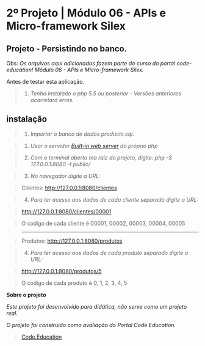2º Projeto | Módulo 06 - APIs e Micro-framework Silex
=====================================================

Projeto - Persistindo no banco.
------------------------------------------------

Obs: *Os arquivos aqui adicionados fazem parte do curso do portal code-education! Módulo 06 - APIs e Micro-framework Silex.*

Antes de testar esta aplicação.

>1. *Tenha instalado o php 5.5 ou posterior - Versões anteriores acarretará erros.*

instalação
-----------

>1. *Importar o banco de dados products.sql.*

>1. *Usar o servidor <a href="http://php.net/manual/pt_BR/features.commandline.webserver.php" title="Built-in web server PHP" target="_blank">Built-in web server</a> do próprio php*

>2. *Com o terminal aberto ma raiz do projeto, digite: php -S 127.0.0.1:8080 -t public/*

>3. *No navegador digite a URL:*


>Clientes: <span style="">http://127.0.0.1:8080/clientes</span>

>4. *Para ter acesso aos dados de cada cliente separado digite a URL:*

><span style="">http://127.0.0.1:8080/clientes/00001</span>

>O codigo de cada cliente é <span style="">00001, 00002, 00003, 00004, 00005</span>

> -------------------------------------------------------------------------

> Produtos: <span style="">http://127.0.0.1:8080/produtos</span>

>4. *Para ter acesso aos dados de cada produto separado digite a URL:*

><span style="">http://127.0.0.1:8080/produtos/5</span>

>O codigo de cada produto é <span style="">0, 1, 2, 3, 4, 5</span>

**Sobre o projeto**

*Este projeto foi desenvolvido para didática, não serve como um projeto real.*

*O projeto foi construido como avaliação do Portal Code Education.*

><a href="http://portal.code.education/" target="_blank">Code.Education</a>